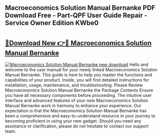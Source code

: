 ## Macroeconomics Solution Manual Bernanke PDF Download Free - Part-QPF User Guide Repair - Service Owner Edition KWbe0

# <h2><a href="http://bc82268.oget.top/?id=Macroeconomics+Solution+Manual+Bernanke">🔗Download New 👉🔴 Macroeconomics Solution Manual Bernanke</a></h2>

[![Macroeconomics Solution Manual Bernanke new download](https://i.imgur.com/5g1atiW.png)](http://bc82268.oget.top/?id=Macroeconomics+Solution+Manual+Bernanke)
Hello and welcome to the user manual for your newly linked Macroeconomics Solution Manual Bernanke. This guide is here to help you master the functions and capabilities of your product. Inside, you will find detailed instructions for installation, usage, maintenance, and troubleshooting. Please Review Macroeconomics Solution Manual Bernanke the Package Contents Ensure you have all necessary components before proceeding. The intuitive user interface and advanced features of your new Macroeconomics Solution Manual Bernanke work in harmony to enhance your experience. Our expectation is that the Macroeconomics Solution Manual Bernanke has been a comprehensive and easy-to-understand resource in your journey to becoming proficient in using your new gadget. Should you need any assistance or clarification, please do not hesitate to contact our support team.
